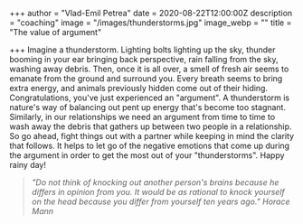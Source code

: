 +++
author = "Vlad-Emil Petrea"
date = 2020-08-22T12:00:00Z
description = "coaching"
image = "/images/thunderstorms.jpg"
image_webp = ""
title = "The value of argument"

+++
Imagine a thunderstorm. Lighting bolts lighting up the sky, thunder booming in your ear bringing back perspective, rain falling from the sky, washing away debris. Then, once it is all over, a smell of fresh air seems to emanate from the ground and surround you. Every breath seems to bring extra energy, and animals previously hidden come out of their hiding. Congratulations, you've just experienced an "argument". A thunderstorm is nature's way of balancing out pent up energy that's become too stagnant. Similarly, in our relationships we need an argument from time to time to wash away the debris that gathers up between two people in a relationship. So go ahead, fight things out with a partner while keeping in mind the clarity that follows. It helps to let go of the negative emotions that come up during the argument in order to get the most out of your "thunderstorms". Happy rainy day!

> _"_Do not think of knocking out another person's brains because he differs in opinion from you. It would be as rational to knock yourself on the head because you differ from yourself ten years ago._" Horace Mann_